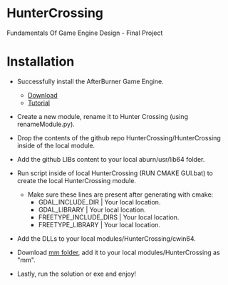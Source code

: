 # HunterCrossing
Fundamentals Of Game Engine Design - Final Project

# Installation

* Successfully install the AfterBurner Game Engine.
  * [Download](https://www.dropbox.com/s/yhaosl3cshlvshv/repo_distro.7z?dl=0)
  * [Tutorial](https://youtu.be/hPGZf2dHSG0)
* Create a new module, rename it to Hunter Crossing (using renameModule.py).
* Drop the contents of the github repo HunterCrossing/HunterCrossing inside of the local module.
* Add the github LIBs content to your local aburn/usr/lib64 folder.
* Run script inside of local HunterCrossing (RUN CMAKE GUI.bat) to create the local HunterCrossing module.
  * Make sure these lines are present after generating with cmake:
    * GDAL_INCLUDE_DIR | Your local location.
    * GDAL_LIBRARY | Your local location.
    * FREETYPE_INCLUDE_DIRS | Your local location.
    * FREETYPE_LIBRARY | Your local location.
* Add the DLLs to your local modules/HunterCrossing/cwin64.
* Download [mm folder](https://www.dropbox.com/scl/fi/slluh4cyugwo9b7oq6qfp/mm.zip?rlkey=nt227wnny0ieu0s68op9hb8ku&st=5pz02mb1&dl=0), add it to your local modules/HunterCrossing as "mm".

* Lastly, run the solution or exe and enjoy!
